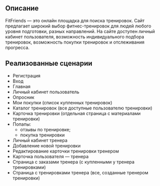 ## Описание

FitFriends — это онлайн площадка для поиска тренировок. Сайт предлагает широкий выбор фитнес-тренировок для людей любого уровня подготовки, разных направлений. На сайте доступен личный кабинет пользователя, возможность индивидуального подбора тренировок, возможность покупки тренировок и отслеживания прогресса.

## Реализованные сценарии

- Регистрация
- Вход
- Главная
- Личный кабинет пользователь
- Опросник
- Мои покупки (список купленных тренировок)
- Каталог тренировок (все доступные пользователю тренировки)
- Карточка тренировки (отдельная страница с материалами тренировки)
- Попапы:
  - отзывы по тренировке;
  - покупка тренировки
- Личный кабинет тренера
- Добавление новой тренировки
- Редактирование карточки тренировки тренером
- Карточка пользователя — тренера
- Страница с заказами  тренера (с купленными у тренера тренировками)
- Страница с тренировками тренера (все, созданные тренером тренировки)
